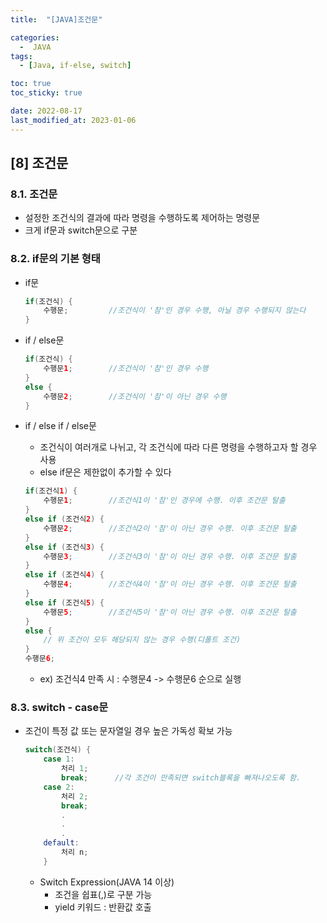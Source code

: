```yaml
---
title:  "[JAVA]조건문" 

categories:
  -  JAVA
tags:
  - [Java, if-else, switch]

toc: true
toc_sticky: true

date: 2022-08-17
last_modified_at: 2023-01-06
---
```

[8] 조건문
----
### 8.1. 조건문
- 설정한 조건식의 결과에 따라 명령을 수행하도록 제어하는 명령문
- 크게 if문과 switch문으로 구분

### 8.2. if문의 기본 형태
- if문
    ```java
    if(조건식) {
        수행문;         //조건식이 '참'인 경우 수행, 아닐 경우 수행되지 않는다
    }   
    ```

- if / else문
    ```java
    if(조건식) {
        수행문1;        //조건식이 '참'인 경우 수행
    }
    else {
        수행문2;        //조건식이 '참'이 아닌 경우 수행
    }     
    ```
- if / else if / else문    
    - 조건식이 여러개로 나뉘고, 각 조건식에 따라 다른 명령을 수행하고자 할 경우 사용
    - else if문은 제한없이 추가할 수 있다

    ```java
    if(조건식1) {
        수행문1;        //조건식1이 '참'인 경우에 수행. 이후 조건문 탈출
    }
    else if (조건식2) {
        수행문2;        //조건식2이 '참'이 아닌 경우 수행. 이후 조건문 탈출
    } 
    else if (조건식3) {
        수행문3;        //조건식3이 '참'이 아닌 경우 수행. 이후 조건문 탈출
    }
    else if (조건식4) {
        수행문4;        //조건식4이 '참'이 아닌 경우 수행. 이후 조건문 탈출
    }
    else if (조건식5) {
        수행문5;        //조건식5이 '참'이 아닌 경우 수행. 이후 조건문 탈출
    } 
    else {
        // 위 조건이 모두 해당되지 않는 경우 수행(디폴트 조건)
    }
    수행문6; 
    ```
    - ex) 조건식4 만족 시 : 수행문4 -> 수행문6 순으로 실행
            
### 8.3. switch - case문
- 조건이 특정 값 또는 문자열일 경우 높은 가독성 확보 가능
    ```java
    switch(조건식) {
        case 1:
            처리 1;
            break;      //각 조건이 만족되면 switch블록을 빠져나오도록 함.  
        case 2:
            처리 2;
            break;
            .
            .
            .
        default:
            처리 n;        
        }
    ``` 
    - Switch Expression(JAVA 14 이상)
        - 조건을 쉽표(,)로 구분 가능
        - yield 키워드 : 반환값 호출                          